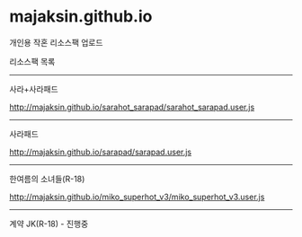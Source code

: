 # majaksin.github.io

개인용 작혼 리소스팩 업로드

리소스팩 목록

----------------------------------------------------------------

사라+사라패드

http://majaksin.github.io/sarahot_sarapad/sarahot_sarapad.user.js

----------------------------------------------------------------

사라패드

http://majaksin.github.io/sarapad/sarapad.user.js

----------------------------------------------------------------

한여름의 소녀들(R-18)

http://majaksin.github.io/miko_superhot_v3/miko_superhot_v3.user.js

----------------------------------------------------------------

계약 JK(R-18) - 진행중


